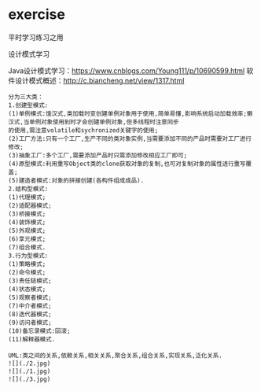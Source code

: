 # exercise
平时学习练习之用

设计模式学习

Java设计模式学习：https://www.cnblogs.com/Young111/p/10690599.html
软件设计模式概述：http://c.biancheng.net/view/1317.html

	分为三大类：
	1.创建型模式:
	(1)单例模式:饿汉式,类加载时变创建单例对象用于使用,简单易懂,影响系统启动加载效率;懒汉式,当单例对象使用到时才会创建单例对象,但多线程时注意同步
	的使用,需注意volatile和sychronized关键字的使用;
	(2)工厂方法:只有一个工厂,生产不同的类对象实例,当需要添加不同的产品时需要对工厂进行修改;
	(3)抽象工厂:多个工厂,需要添加产品时只需添加修改相应工厂即可;
	(4)原型模式:利用重写Object类的clone获取对象的复制,也可对复制对象的属性进行重写覆盖;
	(5)建造者模式:对象的拼接创建(各构件组成成品).
	2.结构型模式:
	(1)代理模式;
	(2)适配器模式;
	(3)桥接模式;
	(4)装饰模式;
	(5)外观模式;
	(6)享元模式;
	(7)组合模式.
	3.行为型模式:
	(1)策略模式;
	(2)命令模式;
	(3)责任链模式;
	(4)状态模式;
	(5)观察者模式;
	(7)中介者模式;
	(8)迭代器模式;
	(9)访问者模式;
	(10)备忘录模式:回滚;
	(11)解释器模式.

	UML:类之间的关系,依赖关系,相关关系,聚合关系,组合关系,实现关系,泛化关系.	
	![](./2.jpg)	
	![](./1.jpg)
	![](./3.jpg)